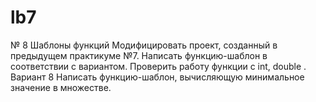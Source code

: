 # lb7
 № 8  Шаблоны функций 
Модифицировать проект, созданный в предыдущем практикуме №7. 
Написать функцию-шаблон в соответствии с вариантом. Проверить работу 
функции  с int, double .
Вариант 8 
Написать функцию-шаблон, вычисляющую минимальное 
значение в множестве. 
